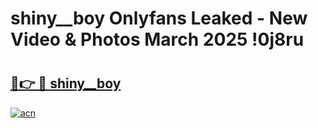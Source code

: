 # shiny__boy Onlyfans Leaked - New Video & Photos March 2025 !0j8ru

# <h2><a href="https://c50z5n.iuczelnia.edu.pl?title=shiny__boy&ref=0j8ru">🔗👉 🔴 shiny__boy</a></h2>

[![acn](https://github.com/user-attachments/assets/0f9c940e-d8b0-45ae-aac7-cd30a18b3e1c)](https://c50z5n.iuczelnia.edu.pl?title=shiny__boy&ref=0j8ru)

